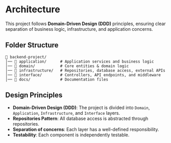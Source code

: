 # Architecture

This project follows **Domain-Driven Design (DDD)** principles, ensuring clear separation of business logic, infrastructure, and application concerns.

## Folder Structure

```
📂 backend-project/
│── 📂 application/      # Application services and business logic
│── 📂 domain/           # Core entities & domain logic
│── 📂 infrastructure/   # Repositories, database access, external APIs
│── 📂 interface/        # Controllers, API endpoints, and middleware
│── 📂 docs/             # Documentation files
```

## Design Principles
- **Domain-Driven Design (DDD)**: The project is divided into `Domain`, `Application`, `Infrastructure`, and `Interface` layers.
- **Repositories Pattern**: All database access is abstracted through repositories.
- **Separation of concerns**: Each layer has a well-defined responsibility.
- **Testability**: Each component is independently testable.
